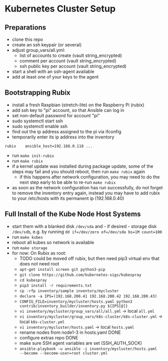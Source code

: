 # Kubernetes Cluster Setup

## Preparations

* clone this repo
* create an ssh keypair (or several)
* adjust group\_vars/all.yml:
  * list of accounts to create (vault string\_encrypted)
  * comment per account (vault string\_encrypted)
  * ssh public key per account (vault string\_encrypted)
* start a shell with an ssh-agent available
* add at least one of your keys to the agent

## Bootstrapping Rubix

* install a fresh Raspbian (stretch-lite) on the Raspberry Pi (rubix)
* add ssh key to "pi" account, so that Ansible can log in
* set non-default password for account "pi"
* sudo systemctl start ssh
* sudo systemctl enable ssh
* find out the ip address assigned to the pi via ifconfig
* temporarily enter its ip address into the inventory
```
rubix    ansible_host=192.168.0.118 ...
```
* run ```make init-rubix```
* run ```make rubix```
* if a kernel update was installed during package update, some of the
  steps may fail and you should reboot, then run ```make rubix``` again
  * if this happens after network configuration, you may need to do the 
    next step early to be able to re-run ```make rubix``` 
* as soon as the network configuration has run successfully, 
  do not forget to remove the inventory entry again, instead
  you may have to add rubix to your /etc/hosts with its permanent ip
  (192.168.0.40)

## Full Install of the Kube Node Host Systems

* start them with a blanked disk `/dev/sda` and - if desired - storage disk `/dev/sdb`, e.g. by running 
  ```dd if=/dev/zero of=/dev/sda bs=1M count=100```
* run ```make kubes```
* reboot all kubes so network is available
* run ```make storage```
* for now: On Rubix as root: 
    * TODO could be moved off rubix, but then need pip3 virtual env that does not need root
    * `apt-get install screen git python3-pip`
    * `git clone https://github.com/kubernetes-sigs/kubespray`
    * `cd kubespray`
    * `pip3 install -r requirements.txt`
    * `cp -rfp inventory/sample inventory/mycluster`
    * `declare -a IPS=(192.168.200.41 192.168.200.42 192.168.200.43)`
    * `CONFIG_FILE=inventory/mycluster/hosts.yaml python3 contrib/inventory_builder/inventory.py ${IPS[@]}`
    * `vi inventory/mycluster/group_vars/all/all.yml` &rightarrow; local `all.yml`
    * `vi inventory/mycluster/group_vars/k8s-cluster/k8s-cluster.yml` &rightarrow; local `k8s-cluster.yml`
    * `vi inventory/mycluster/hosts.yaml` &rightarrow; local `hosts.yaml`
    * rename nodes from node1-3 in hosts.yaml DONE
    * configure extras repo DONE
    * make sure SSH agent variables are set (SSH_AUTH_SOCK)
    * `ansible-playbook -u ansible -i inventory/mycluster/hosts.yaml  --become --become-user=root cluster.yml`
